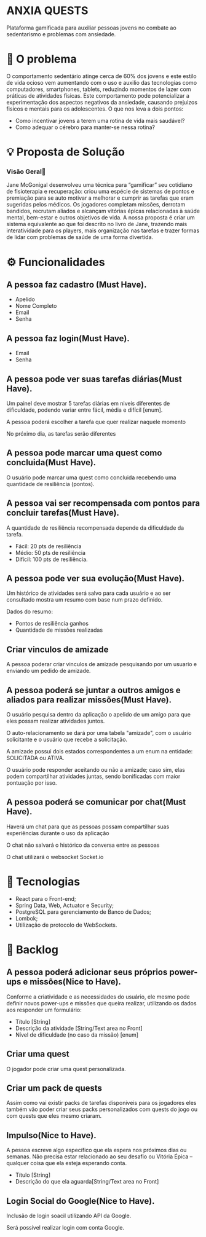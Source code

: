 # ANXIA QUESTS
Plataforma gamificada para auxiliar pessoas jovens no combate ao sedentarismo e problemas com ansiedade.

# 🤯 O problema 

O comportamento sedentário atinge cerca de 60% dos jovens e este estilo de vida ocioso vem aumentando com o uso e auxilio das tecnologias como computadores, smartphones, tablets, reduzindo momentos de lazer com práticas de atividades físicas. Este comportamento pode potencializar a experimentação dos aspectos negativos da ansiedade, causando prejuizos fisicos e mentais para os adolescentes. O que nos leva a dois pontos:

- Como incentivar jovens a terem uma rotina de vida mais saudável?
- Como adequar o cérebro para manter-se nessa rotina?

# 💡 Proposta de Solução
### Visão Geral🧐

Jane McGonigal desenvolveu uma técnica para “gamificar” seu cotidiano de fisioterapia e recuperação: criou uma espécie de sistemas de pontos e premiação para se auto motivar a melhorar e cumprir as tarefas que eram sugeridas pelos médicos.
Os jogadores completam missões, derrotam bandidos, recrutam aliados e alcançam vitórias épicas relacionadas à saúde mental, bem-estar e outros objetivos de vida. A nossa proposta é criar um sistema equivalente ao que foi descrito no livro de Jane, trazendo mais interatividade para os players, mais organização nas tarefas e trazer formas de lidar com problemas de saúde de uma forma divertida.

# ⚙️ Funcionalidades 

## A pessoa faz cadastro (Must Have).

- Apelido
- Nome Completo
- Email
- Senha

## A pessoa faz login(Must Have).

- Email
- Senha

## A pessoa pode ver suas tarefas diárias(Must Have).

Um painel deve mostrar 5 tarefas diárias em niveis diferentes de dificuldade, podendo variar entre fácil, média e difícil [enum].

A pessoa poderá escolher a tarefa que quer realizar naquele momento 

No próximo dia, as tarefas serão diferentes

## A pessoa pode marcar uma quest como concluida(Must Have).

O usuário pode marcar uma quest como concluida recebendo uma quantidade de resiliência (pontos).

## A pessoa vai ser recompensada com pontos para concluir tarefas(Must Have).

A quantidade de resiliência recompensada depende da dificuldade da tarefa.

- Fácil: 20 pts de resiliência
- Médio: 50 pts de resiliência
- Difícil: 100 pts de resiliência.

## A pessoa pode ver sua evolução(Must Have).

Um histórico de atividades será salvo para cada usuário e ao ser consultado mostra um resumo com base num prazo definido.

Dados do resumo:
- Pontos de resiliência ganhos
- Quantidade de missões realizadas

## Criar vinculos de amizade
 A pessoa poderar criar vinculos de amizade pesquisando por um usuario e enviando um pedido de amizade.
 
## A pessoa poderá se juntar a outros amigos e aliados para realizar missões(Must Have).

O usuário pesquisa dentro da aplicação o apelido de um amigo para que eles possam
realizar atividades juntos.

O auto-relacionamento se dará por uma tabela "amizade", com o usuário solicitante
e o usuário que recebe a solicitação.

A amizade possui dois estados correspondentes a um enum na entidade: SOLICITADA ou ATIVA.

O usuário pode responder aceitando ou não a amizade; caso sim, elas podem compartilhar
atividades juntas, sendo bonificadas com maior pontuação por isso.

## A pessoa poderá se comunicar por chat(Must Have).  

Haverá um chat para que as pessoas possam compartilhar suas experiências durante o uso da aplicação

O chat não salvará o histórico da conversa entre as pessoas

O chat utilizará o websocket Socket.io

# 🚀 Tecnologias

- React para o Front-end;
- Spring Data, Web, Actuator e Security;
- PostgreSQL para gerenciamento de Banco de Dados;
- Lombok;
- Utilização de protocolo de WebSockets.

# 💾 Backlog

## A pessoa poderá adicionar seus próprios power-ups e missões(Nice to Have).

Conforme a criatividade e as necessidades do usuário, ele mesmo pode definir
novos power-ups e missões que queira realizar, utilizando os dados aos responder um formulário:

- Título [String]
- Descrição da atividade [String/Text area no Front]
- Nível de dificuldade (no caso da missão) [enum]

## Criar uma quest

O jogador pode criar uma quest personalizada.

## Criar um pack de quests

Assim como vai existir packs de tarefas disponiveis para os jogadores eles também vão poder criar seus packs personalizados com quests do jogo ou com quests que eles mesmo criaram. 

## Impulso(Nice to Have).

A pessoa escreve algo específico que ela espera nos próximos dias ou semanas. Não precisa estar relacionado ao seu desafio ou Vitória Épica – qualquer coisa que ela esteja esperando conta.
- Título [String]
- Descrição do que ela aguarda[String/Text area no Front]

## Login Social do Google(Nice to Have).

Inclusão de login soacil utilizando API da Google.

Será possível realizar login com conta Google.
